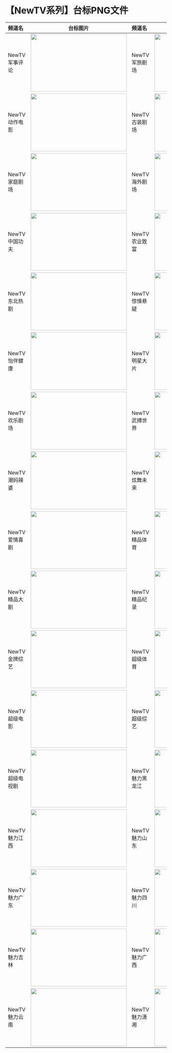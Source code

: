 # 【NewTV系列】台标PNG文件
|频道名|台标图片|频道名|台标图片|
|:---|:---:|:---|:---:|
|NewTV军事评论|<img src="https://raw.githubusercontent.com/wanglindl/TVLogo/main/img/NewTV01.png" width="300" height="180">|NewTV军旅剧场|<img src="https://raw.githubusercontent.com/wanglindl/TVLogo/main/img/NewTV02.png" width="300" height="180">|
|NewTV动作电影|<img src="https://raw.githubusercontent.com/wanglindl/TVLogo/main/img/NewTV03.png" width="300" height="180">|NewTV古装剧场|<img src="https://raw.githubusercontent.com/wanglindl/TVLogo/main/img/NewTV04.png" width="300" height="180">|
|NewTV家庭剧场|<img src="https://raw.githubusercontent.com/wanglindl/TVLogo/main/img/NewTV05.png" width="300" height="180">|NewTV海外剧场|<img src="https://raw.githubusercontent.com/wanglindl/TVLogo/main/img/NewTV06.png" width="300" height="180">|
|NewTV中国功夫|<img src="https://raw.githubusercontent.com/wanglindl/TVLogo/main/img/NewTV07.png" width="300" height="180">|NewTV农业致富|<img src="https://raw.githubusercontent.com/wanglindl/TVLogo/main/img/NewTV08.png" width="300" height="180">|
|NewTV东北热剧|<img src="https://raw.githubusercontent.com/wanglindl/TVLogo/main/img/NewTV09.png" width="300" height="180">|NewTV惊悚悬疑|<img src="https://raw.githubusercontent.com/wanglindl/TVLogo/main/img/NewTV10.png" width="300" height="180">|
|NewTV怡伴健康|<img src="https://raw.githubusercontent.com/wanglindl/TVLogo/main/img/NewTV11.png" width="300" height="180">|NewTV明星大片|<img src="https://raw.githubusercontent.com/wanglindl/TVLogo/main/img/NewTV12.png" width="300" height="180">|
|NewTV欢乐剧场|<img src="https://raw.githubusercontent.com/wanglindl/TVLogo/main/img/NewTV13.png" width="300" height="180">|NewTV武搏世界|<img src="https://raw.githubusercontent.com/wanglindl/TVLogo/main/img/NewTV14.png" width="300" height="180">|
|NewTV潮妈辣婆|<img src="https://raw.githubusercontent.com/wanglindl/TVLogo/main/img/NewTV15.png" width="300" height="180">|NewTV炫舞未来|<img src="https://raw.githubusercontent.com/wanglindl/TVLogo/main/img/NewTV16.png" width="300" height="180">|
|NewTV爱情喜剧|<img src="https://raw.githubusercontent.com/wanglindl/TVLogo/main/img/NewTV17.png" width="300" height="180">|NewTV精品体育|<img src="https://raw.githubusercontent.com/wanglindl/TVLogo/main/img/NewTV18.png" width="300" height="180">|
|NewTV精品大剧|<img src="https://raw.githubusercontent.com/wanglindl/TVLogo/main/img/NewTV19.png" width="300" height="180">|NewTV精品纪录|<img src="https://raw.githubusercontent.com/wanglindl/TVLogo/main/img/NewTV20.png" width="300" height="180">|
|NewTV金牌综艺|<img src="https://raw.githubusercontent.com/wanglindl/TVLogo/main/img/NewTV21.png" width="300" height="180">|NewTV超级体育|<img src="https://raw.githubusercontent.com/wanglindl/TVLogo/main/img/NewTV22.png" width="300" height="180">|
|NewTV超级电影|<img src="https://raw.githubusercontent.com/wanglindl/TVLogo/main/img/NewTV23.png" width="300" height="180">|NewTV超级综艺|<img src="https://raw.githubusercontent.com/wanglindl/TVLogo/main/img/NewTV24.png" width="300" height="180">|
|NewTV超级电视剧|<img src="https://raw.githubusercontent.com/wanglindl/TVLogo/main/img/NewTV25.png" width="300" height="180">|NewTV魅力黑龙江|<img src="https://raw.githubusercontent.com/wanglindl/TVLogo/main/img/NewTV26.png" width="300" height="180">|
|NewTV魅力江西|<img src="https://raw.githubusercontent.com/wanglindl/TVLogo/main/img/NewTV27.png" width="300" height="180">|NewTV魅力山东|<img src="https://raw.githubusercontent.com/wanglindl/TVLogo/main/img/NewTV28.png" width="300" height="180">|
|NewTV魅力广东|<img src="https://raw.githubusercontent.com/wanglindl/TVLogo/main/img/NewTV29.png" width="300" height="180">|NewTV魅力四川|<img src="https://raw.githubusercontent.com/wanglindl/TVLogo/main/img/NewTV30.png" width="300" height="180">|
|NewTV魅力吉林|<img src="https://raw.githubusercontent.com/wanglindl/TVLogo/main/img/NewTV31.png" width="300" height="180">|NewTV魅力广西|<img src="https://raw.githubusercontent.com/wanglindl/TVLogo/main/img/NewTV32.png" width="300" height="180">|
|NewTV魅力云南|<img src="https://raw.githubusercontent.com/wanglindl/TVLogo/main/img/NewTV33.png" width="300" height="180">|NewTV魅力潇湘|<img src="https://raw.githubusercontent.com/wanglindl/TVLogo/main/img/NewTV34.png" width="300" height="180">|
